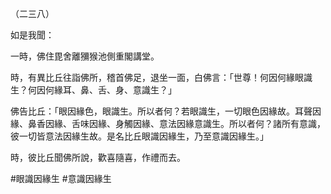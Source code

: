 （二三八）

如是我聞：

一時，佛住毘舍離獼猴池側重閣講堂。

時，有異比丘往詣佛所，稽首佛足，退坐一面，白佛言：「世尊！何因何緣眼識生？何因何緣耳、鼻、舌、身、意識生？」

佛告比丘：「眼因緣色，眼識生。所以者何？若眼識生，一切眼色因緣故。耳聲因緣、鼻香因緣、舌味因緣、身觸因緣、意法因緣意識生。所以者何？諸所有意識，彼一切皆意法因緣生故。是名比丘眼識因緣生，乃至意識因緣生。」

時，彼比丘聞佛所說，歡喜隨喜，作禮而去。



#眼識因緣生
#意識因緣生

